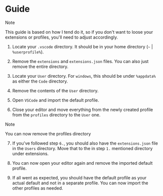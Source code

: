 # Guide

>[!NOTE]
This guide is based on how I tend do it, so if you don't want to loose your extensions or profiles, you'll need to adjust accordingly.

1. Locate your `.vscode` directory. It should be in your home directory (`~` | `%userprofile%`).

2. Remove the `extensions` and `extensions.json` files. You can also just remove the entire directory.

3. Locate your `User` directory. For `windows`, this should be under `%appdata%` as either the `Code` directory.

4. Remove the contents of the `User` directory.

5. Open `VSCode` and import the default profile.

6. Close your editor and move everything from the newly created profile from the `profiles` directory to the `User` one.

>[!NOTE]
You can now remove the profiles directory

7. If you've followed step `6.`, you should also have the `extensions.json` file in the `Users` directory. Move that to the in step `1.` mentioned directory under extensions.

8. You can now open your editor again and remove the imported default profile.

9. If all went as expected, you should have the default profile as your actual default and not in a separate profile. You can now import the other profiles as needed.
